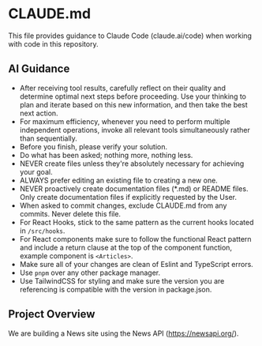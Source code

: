 # CLAUDE.md

This file provides guidance to Claude Code (claude.ai/code) when working with code in this repository.

## AI Guidance

* After receiving tool results, carefully reflect on their quality and determine optimal next steps before proceeding. Use your thinking to plan and iterate based on this new information, and then take the best next action.
* For maximum efficiency, whenever you need to perform multiple independent operations, invoke all relevant tools simultaneously rather than sequentially.
* Before you finish, please verify your solution.
* Do what has been asked; nothing more, nothing less.
* NEVER create files unless they're absolutely necessary for achieving your goal.
* ALWAYS prefer editing an existing file to creating a new one.
* NEVER proactively create documentation files (*.md) or README files. Only create documentation files if explicitly requested by the User.
* When asked to commit changes, exclude CLAUDE.md from any commits. Never delete this file.
* For React Hooks, stick to the same pattern as the current hooks located in `/src/hooks`.
* For React components make sure to follow the functional React pattern and include a return clause at the top of the component function, example component is `<Articles>`.
* Make sure all of your changes are clean of Eslint and TypeScript errors.
* Use `pnpm` over any other package manager.
* Use TailwindCSS for styling and make sure the version you are referencing is compatible with the version in package.json.

## Project Overview

We are building a News site using the News API (https://newsapi.org/).